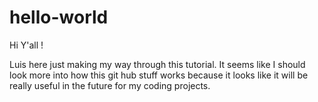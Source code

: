 # hello-world

Hi Y'all !

Luis here just making my way through this tutorial. It seems like I should look more into how this git hub stuff works
because it looks like it will be really useful in the future for my coding projects. 
